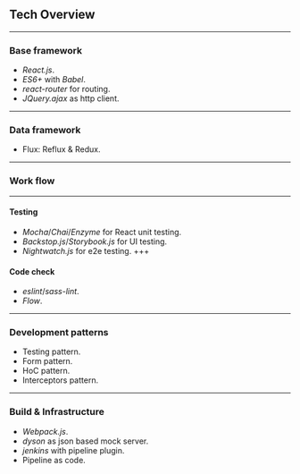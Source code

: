 ## Tech Overview
---
### Base framework
* *React.js*.
* *ES6+* with *Babel*. 
* *react-router* for routing.
* *JQuery.ajax* as http client.
---
### Data framework
* Flux: Reflux & Redux.
---
### Work flow
---
#### Testing
* *Mocha*/*Chai*/*Enzyme* for React unit testing.
* *Backstop.js*/*Storybook.js* for UI testing.
* *Nightwatch.js* for e2e testing.
+++
#### Code check
* *eslint*/*sass-lint*.
* *Flow*.
---
### Development patterns
* Testing pattern.
* Form pattern.
* HoC pattern.
* Interceptors pattern.
---
### Build & Infrastructure
* *Webpack.js*.
* *dyson* as json based mock server.
* *jenkins* with pipeline plugin.
* Pipeline as code.
